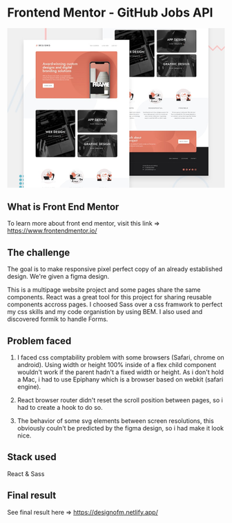 # Frontend Mentor - GitHub Jobs API

![Design preview for the Designo Multi Pages Website coding challenge](./preview.jpg)

## What is Front End Mentor

To learn more about front end mentor, visit this link => https://www.frontendmentor.io/

## The challenge

The goal is to make responsive pixel perfect copy of an already established design. 
We're given a figma design.

This is a multipage website project and some pages share the same components.
React was a great tool for this project for sharing reusable components accross pages.
I choosed Sass over a css framwork to perfect my css skills and my code organistion by using BEM.
I also used and discovered formik to handle Forms.

##  Problem faced

1. I faced css comptability problem with some browsers (Safari, chrome on android).
  Using width or height 100% inside of a flex child component wouldn't work if the parent hadn't a fixed width or height.
  As i don't hold a Mac, i had to use Epiphany which is a browser based on webkit (safari engine).

2. React browser router didn't reset the scroll position between pages, so i had to create a  hook  to do so.

3. The behavior of some svg elements between screen resolutions, this obviously couln't be predicted by the figma design, so i had make it look nice.


##  Stack used

React & Sass

##  Final result

See final result here => https://designofm.netlify.app/
